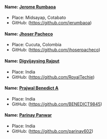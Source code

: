 #### Name: [Jerome Rumbaoa](https://github.com/jerumbaoa)
- Place: Midsayap, Cotabato
- GitHub: (https://github.com/jerumbaoa)

#### Name: [Jhoser Pacheco](https://github.com/jhoserpacheco)
- Place: Cucuta, Colombia
- GitHub: (https://github.com/jhoserpacheco)

#### Name: [Digvijaysing Rajput](https://github.com/RoyalTechie)
- Place: India
- GitHub: (https://github.com/RoyalTechie)

#### Name: [Prajwal Benedict A](https://github.com/BENEDICT9845)
- Place: India
- GitHub: (https://github.com/BENEDICT9845)

#### Name: [Parinay Panwar](https://github.com/parinay602)
- Place: India
- GitHub: (https://github.com/parinay602)
